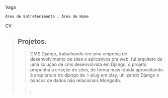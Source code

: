 Vaga
	
	Área de Entretenimento , Área de Home

CV

> ## Projetos.
> 
>> CMS Django, trabalhando em uma empresa de desenvolvimento de sites e aplicativos pra web, fui arquiteto de uma solução de 
> cms desenvolvida em Django, o projeto propunha a criação de sites, de forma mais rápida aproveitando à arquitetura do django de > plug em play, utilizando Django e bancos de dados não relacionais Mongodb.
>
>> , 